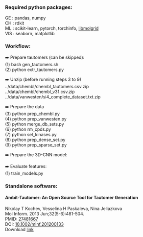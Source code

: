 ### Required python packages:
GE  : pandas, numpy\
CH  : rdkit\
ML  : scikit-learn, pytorch, torchinfo, [libmolgrid](https://github.com/gnina/libmolgrid)\
VIS : seaborn, matplotlib

### Workflow:
:arrow_right: Prepare tautomers (can be skipped):\
(1) bash gen_tautomers.sh \
(2) python extr_tautomers.py

:arrow_right: Unzip (before running steps 3 to 9)\
../data/chembl/chembl_tautomers.csv.zip\
../data/chembl/chembl_v31.csv.zip\
../data/vanwesten/si4_complete_dataset.txt.zip

:arrow_right: Prepare the data\
(3) python prep_chembl.py\
(4) python prep_vanwesten.py\
(5) python merge_db_sets.py\
(6) python rm_cpds.py\
(7) python sel_kinases.py\
(8) python prep_dense_set.py\
(9) python prep_sparse_set.py

:arrow_right: Prepare the 3D-CNN model:

:arrow_right: Evaluate features:\
(1) train_models.py

### Standalone software:
#### Ambit-Tautomer: An Open Source Tool for Tautomer Generation
Nikolay T Kochev, Vesselina H Paskaleva, Nina Jeliazkova\
Mol Inform. 2013 Jun;32(5-6):481-504.\
PMID: [27481667](https://pubmed.ncbi.nlm.nih.gov/27481667/)\
DOI: [10.1002/minf.201200133](https://onlinelibrary.wiley.com/doi/abs/10.1002/minf.201200133)\
Download [link](https://sourceforge.net/projects/ambit/files/Ambit2/AMBIT%20applications/tautomers/)

